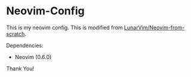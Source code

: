 # Neovim-Config

This is my neovim config. This is modified from [LunarVim/Neovim-from-scratch](https://github.com/LunarVim/Neovim-from-scratch).

Dependencies:
- Neovim (0.6.0)

Thank You!
